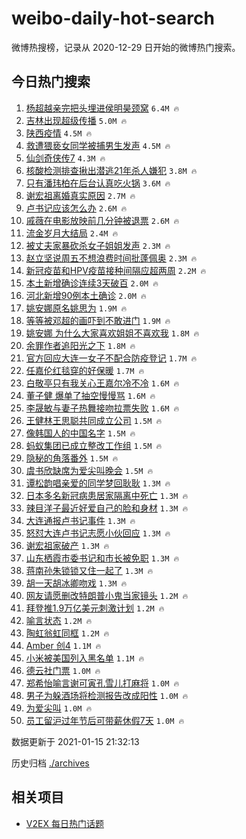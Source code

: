 # weibo-daily-hot-search

微博热搜榜，记录从 2020-12-29 日开始的微博热门搜索。

## 今日热门搜索

<!-- BEGIN -->

1. [杨超越亲完把头埋进侯明昊颈窝](https://s.weibo.com/weibo?q=%23%E6%9D%A8%E8%B6%85%E8%B6%8A%E4%BA%B2%E5%AE%8C%E6%8A%8A%E5%A4%B4%E5%9F%8B%E8%BF%9B%E4%BE%AF%E6%98%8E%E6%98%8A%E9%A2%88%E7%AA%9D%23&Refer=top) `6.4M 🔥`
1. [吉林出现超级传播](https://s.weibo.com/weibo?q=%E5%90%89%E6%9E%97%E5%87%BA%E7%8E%B0%E8%B6%85%E7%BA%A7%E4%BC%A0%E6%92%AD&Refer=top) `5.0M 🔥`
1. [陕西疫情](https://s.weibo.com/weibo?q=%E9%99%95%E8%A5%BF%E7%96%AB%E6%83%85&Refer=top) `4.5M 🔥`
1. [救遭猥亵女同学被捕男生发声](https://s.weibo.com/weibo?q=%23%E6%95%91%E9%81%AD%E7%8C%A5%E4%BA%B5%E5%A5%B3%E5%90%8C%E5%AD%A6%E8%A2%AB%E6%8D%95%E7%94%B7%E7%94%9F%E5%8F%91%E5%A3%B0%23&Refer=top) `4.5M 🔥`
1. [仙剑奇侠传7](https://s.weibo.com/weibo?q=%E4%BB%99%E5%89%91%E5%A5%87%E4%BE%A0%E4%BC%A07&Refer=top) `4.3M 🔥`
1. [核酸检测排查揪出潜逃21年杀人嫌犯](https://s.weibo.com/weibo?q=%23%E6%A0%B8%E9%85%B8%E6%A3%80%E6%B5%8B%E6%8E%92%E6%9F%A5%E6%8F%AA%E5%87%BA%E6%BD%9C%E9%80%8321%E5%B9%B4%E6%9D%80%E4%BA%BA%E5%AB%8C%E7%8A%AF%23&Refer=top) `3.8M 🔥`
1. [只有潘玮柏在后台认真吃火锅](https://s.weibo.com/weibo?q=%E5%8F%AA%E6%9C%89%E6%BD%98%E7%8E%AE%E6%9F%8F%E5%9C%A8%E5%90%8E%E5%8F%B0%E8%AE%A4%E7%9C%9F%E5%90%83%E7%81%AB%E9%94%85&Refer=top) `3.6M 🔥`
1. [谢宏祖离婚真实原因](https://s.weibo.com/weibo?q=%23%E8%B0%A2%E5%AE%8F%E7%A5%96%E7%A6%BB%E5%A9%9A%E7%9C%9F%E5%AE%9E%E5%8E%9F%E5%9B%A0%23&Refer=top) `2.7M 🔥`
1. [卢书记应该怎么办](https://s.weibo.com/weibo?q=%23%E5%8D%A2%E4%B9%A6%E8%AE%B0%E5%BA%94%E8%AF%A5%E6%80%8E%E4%B9%88%E5%8A%9E%23&Refer=top) `2.6M 🔥`
1. [戚薇在电影放映前几分钟被退票](https://s.weibo.com/weibo?q=%E6%88%9A%E8%96%87%E5%9C%A8%E7%94%B5%E5%BD%B1%E6%94%BE%E6%98%A0%E5%89%8D%E5%87%A0%E5%88%86%E9%92%9F%E8%A2%AB%E9%80%80%E7%A5%A8&Refer=top) `2.6M 🔥`
1. [流金岁月大结局](https://s.weibo.com/weibo?q=%23%E6%B5%81%E9%87%91%E5%B2%81%E6%9C%88%E5%A4%A7%E7%BB%93%E5%B1%80%23&Refer=top) `2.4M 🔥`
1. [被丈夫家暴砍杀女子姐姐发声](https://s.weibo.com/weibo?q=%23%E8%A2%AB%E4%B8%88%E5%A4%AB%E5%AE%B6%E6%9A%B4%E7%A0%8D%E6%9D%80%E5%A5%B3%E5%AD%90%E5%A7%90%E5%A7%90%E5%8F%91%E5%A3%B0%23&Refer=top) `2.3M 🔥`
1. [赵立坚说周五不想浪费时间批蓬佩奥](https://s.weibo.com/weibo?q=%23%E8%B5%B5%E7%AB%8B%E5%9D%9A%E8%AF%B4%E5%91%A8%E4%BA%94%E4%B8%8D%E6%83%B3%E6%B5%AA%E8%B4%B9%E6%97%B6%E9%97%B4%E6%89%B9%E8%93%AC%E4%BD%A9%E5%A5%A5%23&Refer=top) `2.3M 🔥`
1. [新冠疫苗和HPV疫苗接种间隔应超两周](https://s.weibo.com/weibo?q=%23%E6%96%B0%E5%86%A0%E7%96%AB%E8%8B%97%E5%92%8CHPV%E7%96%AB%E8%8B%97%E6%8E%A5%E7%A7%8D%E9%97%B4%E9%9A%94%E5%BA%94%E8%B6%85%E4%B8%A4%E5%91%A8%23&Refer=top) `2.2M 🔥`
1. [本土新增确诊连续3天破百](https://s.weibo.com/weibo?q=%23%E6%9C%AC%E5%9C%9F%E6%96%B0%E5%A2%9E%E7%A1%AE%E8%AF%8A%E8%BF%9E%E7%BB%AD3%E5%A4%A9%E7%A0%B4%E7%99%BE%23&Refer=top) `2.0M 🔥`
1. [河北新增90例本土确诊](https://s.weibo.com/weibo?q=%23%E6%B2%B3%E5%8C%97%E6%96%B0%E5%A2%9E90%E4%BE%8B%E6%9C%AC%E5%9C%9F%E7%A1%AE%E8%AF%8A%23&Refer=top) `2.0M 🔥`
1. [姚安娜原名姚思为](https://s.weibo.com/weibo?q=%E5%A7%9A%E5%AE%89%E5%A8%9C%E5%8E%9F%E5%90%8D%E5%A7%9A%E6%80%9D%E4%B8%BA&Refer=top) `1.9M 🔥`
1. [等等被邓超的画吓到不敢进门](https://s.weibo.com/weibo?q=%23%E7%AD%89%E7%AD%89%E8%A2%AB%E9%82%93%E8%B6%85%E7%9A%84%E7%94%BB%E5%90%93%E5%88%B0%E4%B8%8D%E6%95%A2%E8%BF%9B%E9%97%A8%23&Refer=top) `1.9M 🔥`
1. [姚安娜 为什么大家喜欢姐姐不喜欢我](https://s.weibo.com/weibo?q=%E5%A7%9A%E5%AE%89%E5%A8%9C%20%E4%B8%BA%E4%BB%80%E4%B9%88%E5%A4%A7%E5%AE%B6%E5%96%9C%E6%AC%A2%E5%A7%90%E5%A7%90%E4%B8%8D%E5%96%9C%E6%AC%A2%E6%88%91&Refer=top) `1.8M 🔥`
1. [余罪作者追阳光之下](https://s.weibo.com/weibo?q=%23%E4%BD%99%E7%BD%AA%E4%BD%9C%E8%80%85%E8%BF%BD%E9%98%B3%E5%85%89%E4%B9%8B%E4%B8%8B%23&Refer=top) `1.8M 🔥`
1. [官方回应大连一女子不配合防疫登记](https://s.weibo.com/weibo?q=%23%E5%AE%98%E6%96%B9%E5%9B%9E%E5%BA%94%E5%A4%A7%E8%BF%9E%E4%B8%80%E5%A5%B3%E5%AD%90%E4%B8%8D%E9%85%8D%E5%90%88%E9%98%B2%E7%96%AB%E7%99%BB%E8%AE%B0%23&Refer=top) `1.7M 🔥`
1. [任嘉伦红毯穿的好保暖](https://s.weibo.com/weibo?q=%23%E4%BB%BB%E5%98%89%E4%BC%A6%E7%BA%A2%E6%AF%AF%E7%A9%BF%E7%9A%84%E5%A5%BD%E4%BF%9D%E6%9A%96%23&Refer=top) `1.7M 🔥`
1. [白敬亭只有我关心王嘉尔冷不冷](https://s.weibo.com/weibo?q=%23%E7%99%BD%E6%95%AC%E4%BA%AD%E5%8F%AA%E6%9C%89%E6%88%91%E5%85%B3%E5%BF%83%E7%8E%8B%E5%98%89%E5%B0%94%E5%86%B7%E4%B8%8D%E5%86%B7%23&Refer=top) `1.6M 🔥`
1. [董子健 爆单了抽空慢慢骂](https://s.weibo.com/weibo?q=%E8%91%A3%E5%AD%90%E5%81%A5%20%E7%88%86%E5%8D%95%E4%BA%86%E6%8A%BD%E7%A9%BA%E6%85%A2%E6%85%A2%E9%AA%82&Refer=top) `1.6M 🔥`
1. [李晟敏与妻子热舞接吻拉票失败](https://s.weibo.com/weibo?q=%E6%9D%8E%E6%99%9F%E6%95%8F%E4%B8%8E%E5%A6%BB%E5%AD%90%E7%83%AD%E8%88%9E%E6%8E%A5%E5%90%BB%E6%8B%89%E7%A5%A8%E5%A4%B1%E8%B4%A5&Refer=top) `1.6M 🔥`
1. [王健林王思聪共同成立公司](https://s.weibo.com/weibo?q=%23%E7%8E%8B%E5%81%A5%E6%9E%97%E7%8E%8B%E6%80%9D%E8%81%AA%E5%85%B1%E5%90%8C%E6%88%90%E7%AB%8B%E5%85%AC%E5%8F%B8%23&Refer=top) `1.5M 🔥`
1. [像韩国人的中国名字](https://s.weibo.com/weibo?q=%23%E5%83%8F%E9%9F%A9%E5%9B%BD%E4%BA%BA%E7%9A%84%E4%B8%AD%E5%9B%BD%E5%90%8D%E5%AD%97%23&Refer=top) `1.5M 🔥`
1. [蚂蚁集团已成立整改工作组](https://s.weibo.com/weibo?q=%E8%9A%82%E8%9A%81%E9%9B%86%E5%9B%A2%E5%B7%B2%E6%88%90%E7%AB%8B%E6%95%B4%E6%94%B9%E5%B7%A5%E4%BD%9C%E7%BB%84&Refer=top) `1.5M 🔥`
1. [隐秘的角落番外](https://s.weibo.com/weibo?q=%E9%9A%90%E7%A7%98%E7%9A%84%E8%A7%92%E8%90%BD%E7%95%AA%E5%A4%96&Refer=top) `1.5M 🔥`
1. [虞书欣缺席为爱尖叫晚会](https://s.weibo.com/weibo?q=%23%E8%99%9E%E4%B9%A6%E6%AC%A3%E7%BC%BA%E5%B8%AD%E4%B8%BA%E7%88%B1%E5%B0%96%E5%8F%AB%E6%99%9A%E4%BC%9A%23&Refer=top) `1.5M 🔥`
1. [谭松韵唱亲爱的同学梦回耿耿](https://s.weibo.com/weibo?q=%E8%B0%AD%E6%9D%BE%E9%9F%B5%E5%94%B1%E4%BA%B2%E7%88%B1%E7%9A%84%E5%90%8C%E5%AD%A6%E6%A2%A6%E5%9B%9E%E8%80%BF%E8%80%BF&Refer=top) `1.3M 🔥`
1. [日本多名新冠病患居家隔离中死亡](https://s.weibo.com/weibo?q=%E6%97%A5%E6%9C%AC%E5%A4%9A%E5%90%8D%E6%96%B0%E5%86%A0%E7%97%85%E6%82%A3%E5%B1%85%E5%AE%B6%E9%9A%94%E7%A6%BB%E4%B8%AD%E6%AD%BB%E4%BA%A1&Refer=top) `1.3M 🔥`
1. [辣目洋子最近好爱自己的脸和身材](https://s.weibo.com/weibo?q=%23%E8%BE%A3%E7%9B%AE%E6%B4%8B%E5%AD%90%E6%9C%80%E8%BF%91%E5%A5%BD%E7%88%B1%E8%87%AA%E5%B7%B1%E7%9A%84%E8%84%B8%E5%92%8C%E8%BA%AB%E6%9D%90%23&Refer=top) `1.3M 🔥`
1. [大连通报卢书记事件](https://s.weibo.com/weibo?q=%23%E5%A4%A7%E8%BF%9E%E9%80%9A%E6%8A%A5%E5%8D%A2%E4%B9%A6%E8%AE%B0%E4%BA%8B%E4%BB%B6%23&Refer=top) `1.3M 🔥`
1. [怒怼大连卢书记志愿小伙回应](https://s.weibo.com/weibo?q=%23%E6%80%92%E6%80%BC%E5%A4%A7%E8%BF%9E%E5%8D%A2%E4%B9%A6%E8%AE%B0%E5%BF%97%E6%84%BF%E5%B0%8F%E4%BC%99%E5%9B%9E%E5%BA%94%23&Refer=top) `1.3M 🔥`
1. [谢宏祖家破产](https://s.weibo.com/weibo?q=%23%E8%B0%A2%E5%AE%8F%E7%A5%96%E5%AE%B6%E7%A0%B4%E4%BA%A7%23&Refer=top) `1.3M 🔥`
1. [山东栖霞市委书记和市长被免职](https://s.weibo.com/weibo?q=%23%E5%B1%B1%E4%B8%9C%E6%A0%96%E9%9C%9E%E5%B8%82%E5%A7%94%E4%B9%A6%E8%AE%B0%E5%92%8C%E5%B8%82%E9%95%BF%E8%A2%AB%E5%85%8D%E8%81%8C%23&Refer=top) `1.3M 🔥`
1. [蒋南孙朱锁锁又住一起了](https://s.weibo.com/weibo?q=%E8%92%8B%E5%8D%97%E5%AD%99%E6%9C%B1%E9%94%81%E9%94%81%E5%8F%88%E4%BD%8F%E4%B8%80%E8%B5%B7%E4%BA%86&Refer=top) `1.3M 🔥`
1. [胡一天胡冰卿吻戏](https://s.weibo.com/weibo?q=%23%E8%83%A1%E4%B8%80%E5%A4%A9%E8%83%A1%E5%86%B0%E5%8D%BF%E5%90%BB%E6%88%8F%23&Refer=top) `1.3M 🔥`
1. [网友请愿删改特朗普小鬼当家镜头](https://s.weibo.com/weibo?q=%E7%BD%91%E5%8F%8B%E8%AF%B7%E6%84%BF%E5%88%A0%E6%94%B9%E7%89%B9%E6%9C%97%E6%99%AE%E5%B0%8F%E9%AC%BC%E5%BD%93%E5%AE%B6%E9%95%9C%E5%A4%B4&Refer=top) `1.2M 🔥`
1. [拜登推1.9万亿美元刺激计划](https://s.weibo.com/weibo?q=%23%E6%8B%9C%E7%99%BB%E6%8E%A81.9%E4%B8%87%E4%BA%BF%E7%BE%8E%E5%85%83%E5%88%BA%E6%BF%80%E8%AE%A1%E5%88%92%23&Refer=top) `1.2M 🔥`
1. [喻言状态](https://s.weibo.com/weibo?q=%23%E5%96%BB%E8%A8%80%E7%8A%B6%E6%80%81%23&Refer=top) `1.2M 🔥`
1. [陶虹翁虹同框](https://s.weibo.com/weibo?q=%E9%99%B6%E8%99%B9%E7%BF%81%E8%99%B9%E5%90%8C%E6%A1%86&Refer=top) `1.2M 🔥`
1. [Amber 创4](https://s.weibo.com/weibo?q=Amber%20%E5%88%9B4&Refer=top) `1.1M 🔥`
1. [小米被美国列入黑名单](https://s.weibo.com/weibo?q=%23%E5%B0%8F%E7%B1%B3%E8%A2%AB%E7%BE%8E%E5%9B%BD%E5%88%97%E5%85%A5%E9%BB%91%E5%90%8D%E5%8D%95%23&Refer=top) `1.1M 🔥`
1. [德云社门票](https://s.weibo.com/weibo?q=%23%E5%BE%B7%E4%BA%91%E7%A4%BE%E9%97%A8%E7%A5%A8%23&Refer=top) `1.0M 🔥`
1. [郑希怡喻言谢可寅孔雪儿打麻将](https://s.weibo.com/weibo?q=%23%E9%83%91%E5%B8%8C%E6%80%A1%E5%96%BB%E8%A8%80%E8%B0%A2%E5%8F%AF%E5%AF%85%E5%AD%94%E9%9B%AA%E5%84%BF%E6%89%93%E9%BA%BB%E5%B0%86%23&Refer=top) `1.0M 🔥`
1. [男子为躲酒场将检测报告改成阳性](https://s.weibo.com/weibo?q=%23%E7%94%B7%E5%AD%90%E4%B8%BA%E8%BA%B2%E9%85%92%E5%9C%BA%E5%B0%86%E6%A3%80%E6%B5%8B%E6%8A%A5%E5%91%8A%E6%94%B9%E6%88%90%E9%98%B3%E6%80%A7%23&Refer=top) `1.0M 🔥`
1. [为爱尖叫](https://s.weibo.com/weibo?q=%E4%B8%BA%E7%88%B1%E5%B0%96%E5%8F%AB&Refer=top) `1.0M 🔥`
1. [员工留沪过年节后可带薪休假7天](https://s.weibo.com/weibo?q=%23%E5%91%98%E5%B7%A5%E7%95%99%E6%B2%AA%E8%BF%87%E5%B9%B4%E8%8A%82%E5%90%8E%E5%8F%AF%E5%B8%A6%E8%96%AA%E4%BC%91%E5%81%877%E5%A4%A9%23&Refer=top) `1.0M 🔥`

数据更新于 2021-01-15 21:32:13

<!-- END -->

历史归档 [./archives](./archives)

## 相关项目

- [V2EX 每日热门话题](https://github.com/realLeonardo/v2ex-daily-hot-topic)
